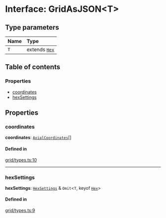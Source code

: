 # Interface: GridAsJSON<T\>

## Type parameters

| Name | Type |
| :------ | :------ |
| `T` | extends [`Hex`](Hex.md) |

## Table of contents

### Properties

- [coordinates](GridAsJSON.md#coordinates)
- [hexSettings](GridAsJSON.md#hexSettings)

## Properties

### <a id="coordinates" name="coordinates"></a> coordinates

 **coordinates**: [`AxialCoordinates`](AxialCoordinates.md)[]

#### Defined in

[grid/types.ts:10](https://github.com/flauwekeul/honeycomb/blob/next/src/grid/types.ts#L10)

___

### <a id="hexSettings" name="hexSettings"></a> hexSettings

 **hexSettings**: [`HexSettings`](HexSettings.md) & `Omit`<`T`, keyof [`Hex`](Hex.md)\>

#### Defined in

[grid/types.ts:9](https://github.com/flauwekeul/honeycomb/blob/next/src/grid/types.ts#L9)
